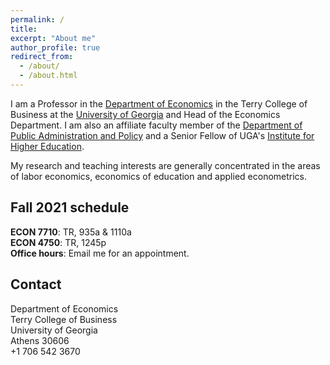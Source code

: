 ```yaml
---
permalink: /
title:
excerpt: "About me" 
author_profile: true
redirect_from: 
  - /about/
  - /about.html
---
```


I am a Professor in the [Department of Economics](https://www.terry.uga.edu/economics/index.php) in the Terry College of Business at the [University of Georgia](https://www.uga.edu/) and Head of the Economics Department.  I am also an affiliate faculty member of the [Department of Public Administration and Policy](https://spia.uga.edu/departments-centers/padp/) and a Senior Fellow of UGA's [Institute for Higher Education](https://ihe.uga.edu/).

My research and teaching interests are generally concentrated in the areas of labor economics, economics of education and applied econometrics.

## Fall 2021 schedule

**ECON 7710**: TR, 935a & 1110a\
**ECON 4750**: TR, 1245p\
**Office hours**: Email me for an appointment.

## Contact

Department of Economics\
Terry College of Business\
University of Georgia\
Athens 30606\
+1 706 542 3670
